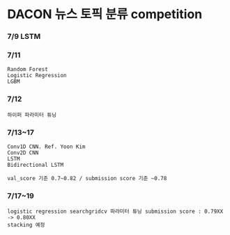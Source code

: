 # DACON 뉴스 토픽 분류 competition


### 7/9 LSTM

### 7/11
    Random Forest
    Logistic Regression
    LGBM

### 7/12
    하이퍼 파라미터 튜닝

### 7/13~17
    Conv1D CNN. Ref. Yoon Kim
    Conv2D CNN
    LSTM
    Bidirectional LSTM
     
    val_score 기준 0.7~0.82 / submission score 기준 ~0.78

### 7/17~19
    logistic regression searchgridcv 파라미터 튜닝 submission score : 0.79XX -> 0.80XX
    stacking 예정


